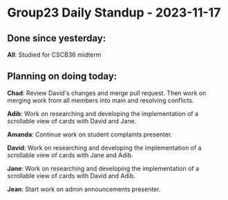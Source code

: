 # Group23 Daily Standup - 2023-11-17

## Done since yesterday:

**All**: Studied for CSCB36 midterm

## Planning on doing today:

**Chad**: Review David's changes and merge pull request. Then work on merging work from all members into main and resolving conflicts.

**Adib**: Work on researching and developing the implementation of a scrollable view of cards with David and Jane.

**Amanda**: Continue work on student complaints presenter.

**David**: Work on researching and developing the implementation of a scrollable view of cards with Jane and Adib.

**Jane**: Work on researching and developing the implementation of a scrollable view of cards with David and Adib.

**Jean**: Start work on admin announcements presenter.
